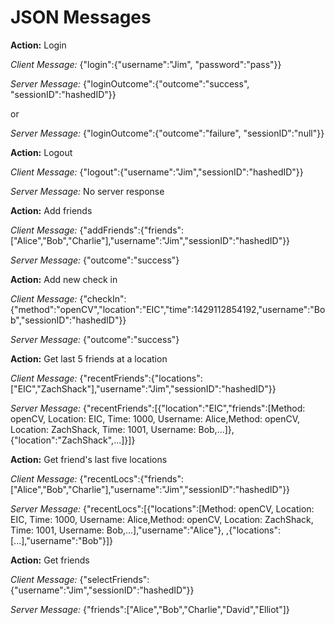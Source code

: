 # JSON Messages

**Action:** Login

*Client Message:* {"login":{"username":"Jim", "password":"pass"}}

*Server Message:* {"loginOutcome":{"outcome":"success", "sessionID":"hashedID"}}

or 

*Server Message:* {"loginOutcome":{"outcome":"failure", "sessionID":"null"}}

**Action:** Logout

*Client Message:* {"logout":{"username":"Jim","sessionID":"hashedID"}}

*Server Message:* No server response

**Action:** Add friends

*Client Message:* {"addFriends":{"friends":["Alice","Bob","Charlie"],"username":"Jim","sessionID":"hashedID"}}

*Server Message:* {"outcome":"success"}

**Action:** Add new check in

*Client Message:* {"checkIn":{"method":"openCV","location":"EIC","time":1429112854192,"username":"Bob","sessionID":"hashedID"}}

*Server Message:* {"outcome":"success"}

**Action:** Get last 5 friends at a location

*Client Message:* {"recentFriends":{"locations":["EIC","ZachShack"],"username":"Jim","sessionID":"hashedID"}}

*Server Message:* {"recentFriends":[{"location":"EIC","friends":[Method: openCV, Location: EIC, Time: 1000, Username: Alice,Method: openCV, Location: ZachShack, Time: 1001, Username: Bob,...]},{"location":"ZachShack",...]}]}

**Action:** Get friend's last five locations

*Client Message:* {"recentLocs":{"friends":["Alice","Bob","Charlie"],"username":"Jim","sessionID":"hashedID"}}

*Server Message:* {"recentLocs":[{"locations":[Method: openCV, Location: EIC, Time: 1000, Username: Alice,Method: openCV, Location: ZachShack, Time: 1001, Username: Bob,...],"username":"Alice"}, ,{"locations":[...],"username":"Bob"}]}

**Action:** Get friends

*Client Message:* {"selectFriends":{"username":"Jim","sessionID":"hashedID"}}

*Server Message:* {"friends":["Alice","Bob","Charlie","David","Elliot"]}


